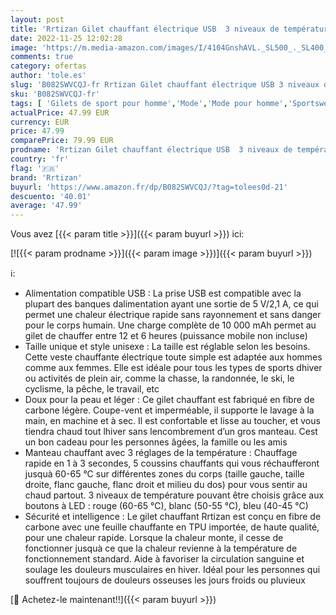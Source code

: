 ```yaml
---
layout: post
title: 'Rrtizan Gilet chauffant électrique USB  3 niveaux de température  taille réglable pour hommes et femmes  lavable  pour l hiver  la chasse  l extérieur  le camping  Noir  L-POIDS-63-73KG '
date: 2022-11-25 12:02:28
image: 'https://m.media-amazon.com/images/I/4104GnshAVL._SL500_._SL400_.jpg'
comments: true
category: ofertas
author: 'tole.es'
slug: 'B082SWVCQJ-fr Rrtizan Gilet chauffant électrique USB 3 niveaux de...'
sku: 'B082SWVCQJ-fr'
tags: [ 'Gilets de sport pour homme','Mode','Mode pour homme','Sportswear homme','Vêtements de randonnée','Vêtements de sport spécialisés','Vêtements homme','rrtizan','🇫🇷', ]
actualPrice: 47.99 EUR
currency: EUR
price: 47.99
comparePrice: 79.99 EUR
prodname: 'Rrtizan Gilet chauffant électrique USB  3 niveaux de température  taille réglable pour hommes et femmes  lavable  pour l hiver  la chasse  l extérieur  le camping  Noir  L-POIDS-63-73KG '
country: 'fr'
flag: '🇫🇷'
brand: 'Rrtizan'
buyurl: 'https://www.amazon.fr/dp/B082SWVCQJ/?tag=tolees0d-21'
descuento: '40.01'
average: '47.99'
---
```


Vous avez [{{< param title >}}]({{< param buyurl >}}) ici:

[![{{< param prodname >}}]({{< param image >}})]({{< param buyurl >}})

ℹ️:

- Alimentation compatible USB : La prise USB est compatible avec la plupart des banques dalimentation ayant une sortie de 5 V/2,1 A, ce qui permet une chaleur électrique rapide sans rayonnement et sans danger pour le corps humain. Une charge complète de 10 000 mAh permet au gilet de chauffer entre 12 et 6 heures (puissance mobile non incluse)
- Taille unique et style unisexe : La taille est réglable selon les besoins. Cette veste chauffante électrique toute simple est adaptée aux hommes comme aux femmes. Elle est idéale pour tous les types de sports dhiver ou activités de plein air, comme la chasse, la randonnée, le ski, le cyclisme, la pêche, le travail, etc
- Doux pour la peau et léger : Ce gilet chauffant est fabriqué en fibre de carbone légère. Coupe-vent et imperméable, il supporte le lavage à la main, en machine et à sec. Il est confortable et lisse au toucher, et vous tiendra chaud tout lhiver sans lencombrement d’un gros manteau. Cest un bon cadeau pour les personnes âgées, la famille ou les amis
- Manteau chauffant avec 3 réglages de la température : Chauffage rapide en 1 à 3 secondes, 5 coussins chauffants qui vous réchaufferont jusquà 60-65 °C sur différentes zones du corps (taille gauche, taille droite, flanc gauche, flanc droit et milieu du dos) pour vous sentir au chaud partout. 3 niveaux de température pouvant être choisis grâce aux boutons à LED : rouge (60-65 °C), blanc (50-55 °C), bleu (40-45 °C)
- Sécurité et intelligence : Le gilet chauffant Rrtizan est conçu en fibre de carbone avec une feuille chauffante en TPU importée, de haute qualité, pour une chaleur rapide. Lorsque la chaleur monte, il cesse de fonctionner jusquà ce que la chaleur revienne à la température de fonctionnement standard. Aide à favoriser la circulation sanguine et soulage les douleurs musculaires en hiver. Idéal pour les personnes qui souffrent toujours de douleurs osseuses les jours froids ou pluvieux

[🛒 Achetez-le maintenant!!]({{< param buyurl >}})
